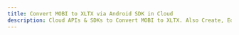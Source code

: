 ---title: Convert MOBI to XLTX via Android SDK in Clouddescription: Cloud APIs & SDKs to Convert MOBI to XLTX. Also Create, Edit & Render Microsoft Word & OpenOffice documents in the Cloud.---